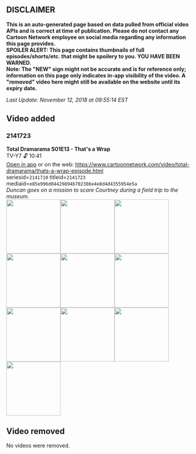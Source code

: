## DISCLAIMER
**This is an auto-generated page based on data pulled from official video APIs and is correct at time of publication. Please do not contact any Cartoon Network employee on social media regarding any information this page provides.**  
**SPOILER ALERT: This page contains thumbnails of full episodes/shorts/etc. that might be spoilery to you. YOU HAVE BEEN WARNED.**  
**Note: The "NEW" sign might not be accurate and is for reference only; information on this page only indicates in-app visibility of the video. A "removed" video here might still be available on the website until its expiry date.**  

_Last Update: November 12, 2018 at 09:55:14 EST_
## Video added
### 2141723
**Total Dramarama S01E13 - That's a Wrap**  
TV-Y7 🔓 10:41  
[Open in app](https://tinyurl.com/y7kyq5p7) or on the web: https://www.cartoonnetwork.com/video/total-dramarama/thats-a-wrap-episode.html  
seriesid=`2141710` titleid=`2141723` mediaid=`e85e996d04429894b702386e4e8d4d4355954e5a`  
_Duncan goes on a mission to scare Courtney during a field trip to the museum._  
<a href="https://s3.amazonaws.com/cn-orchestrator/2141723_001_1280x720.jpg"><img src="https://s3.amazonaws.com/cn-orchestrator/2141723_001_640x360.jpg" height="144px" /></a><a href="https://s3.amazonaws.com/cn-orchestrator/2141723_002_1280x720.jpg"><img src="https://s3.amazonaws.com/cn-orchestrator/2141723_002_640x360.jpg" height="144px" /></a><a href="https://s3.amazonaws.com/cn-orchestrator/2141723_003_1280x720.jpg"><img src="https://s3.amazonaws.com/cn-orchestrator/2141723_003_640x360.jpg" height="144px" /></a><a href="https://s3.amazonaws.com/cn-orchestrator/2141723_004_1280x720.jpg"><img src="https://s3.amazonaws.com/cn-orchestrator/2141723_004_640x360.jpg" height="144px" /></a><a href="https://s3.amazonaws.com/cn-orchestrator/2141723_005_1280x720.jpg"><img src="https://s3.amazonaws.com/cn-orchestrator/2141723_005_640x360.jpg" height="144px" /></a><a href="https://s3.amazonaws.com/cn-orchestrator/2141723_006_1280x720.jpg"><img src="https://s3.amazonaws.com/cn-orchestrator/2141723_006_640x360.jpg" height="144px" /></a><a href="https://s3.amazonaws.com/cn-orchestrator/2141723_007_1280x720.jpg"><img src="https://s3.amazonaws.com/cn-orchestrator/2141723_007_640x360.jpg" height="144px" /></a><a href="https://s3.amazonaws.com/cn-orchestrator/2141723_008_1280x720.jpg"><img src="https://s3.amazonaws.com/cn-orchestrator/2141723_008_640x360.jpg" height="144px" /></a><a href="https://s3.amazonaws.com/cn-orchestrator/2141723_009_1280x720.jpg"><img src="https://s3.amazonaws.com/cn-orchestrator/2141723_009_640x360.jpg" height="144px" /></a><a href="https://s3.amazonaws.com/cn-orchestrator/2141723_010_1280x720.jpg"><img src="https://s3.amazonaws.com/cn-orchestrator/2141723_010_640x360.jpg" height="144px" /></a>
## Video removed
No videos were removed.
